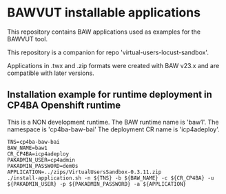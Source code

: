 # BAWVUT installable applications

This repository contains BAW applications used as examples for the BAWVUT tool.

This repository is a companion for repo 'virtual-users-locust-sandbox'.

Applications in .twx and .zip formats were created with BAW v23.x and are compatible with later versions.

## Installation example for runtime deployment in CP4BA Openshift runtime
This is a NON development runtime. 
The BAW runtime name is 'baw1'.
The namespace is 'cp4ba-baw-bai'
The deployment CR name is 'icp4adeploy'. 
```
TNS=cp4ba-baw-bai
BAW_NAME=baw1
CR_CP4BA=icp4adeploy
PAKADMIN_USER=cp4admin
PAKADMIN_PASSWORD=dem0s
APPLICATION=../zips/VirtualUsersSandbox-0.3.11.zip
./install-application.sh -n ${TNS} -b ${BAW_NAME} -c ${CR_CP4BA} -u ${PAKADMIN_USER} -p ${PAKADMIN_PASSWORD} -a ${APPLICATION}
```
